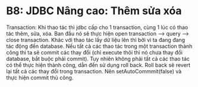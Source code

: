 # B8: JDBC Nâng cao: Thêm sửa xóa

Transaction: Khi thao tác thì jdbc cấp cho 1 transaction, cùng 1 lúc có  thao tác thêm, sửa, xóa.
Ban đầu nó sẽ thực hiện open transaction --> query --> close transaction. Khác với thao tác lấy dữ
liệu lên thì bởi vì ta đang đang tác động đến database. Nếu tất cả các thao tác trong một transaction 
thành công thì ta sẽ commit các thay đổi (chỉ execute thôi thì nó chưa thay đổi database, bắt buộc phải
commit). Tuy nhiên không phải tất cả các thao tác có thể thực hiện thành công, dẫn đến sử dụng roll back.
Roll back sẽ revert lại tất cả các thay đổi trong transaction. Nên setAutoCommmit(false) và thực hiện
commit thủ công.
